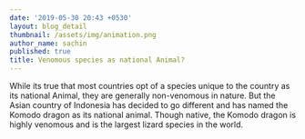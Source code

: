 ```yaml
---
date: '2019-05-30 20:43 +0530'
layout: blog_detail
thumbnail: /assets/img/animation.png
author_name: sachin
published: true
title: Venomous species as national Animal?
---
```

  
  While its true that most countries opt of a species unique to the country as its national Animal, they are generally non-venomous in nature. But the Asian country of Indonesia has decided to go different and has named the Komodo dragon as its national animal. Though native, the Komodo dragon is highly venomous and is the largest lizard species in the world.